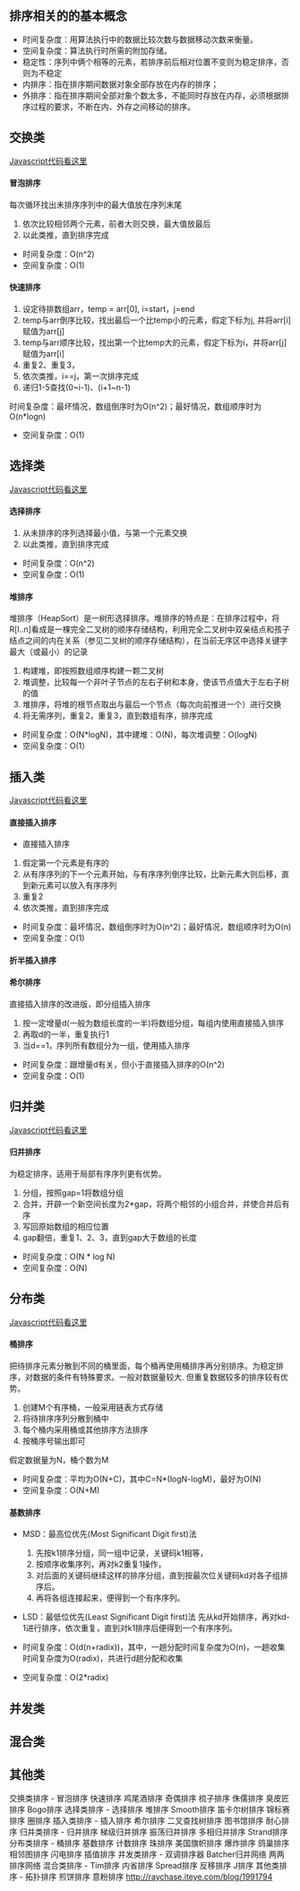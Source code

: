
## 排序相关的的基本概念

+ 时间复杂度：用算法执行中的数据比较次数与数据移动次数来衡量。
+ 空间复杂度：算法执行时所需的附加存储。
+ 稳定性：序列中俩个相等的元素，若排序前后相对位置不变则为稳定排序，否则为不稳定
+ 内排序：指在排序期间数据对象全部存放在内存的排序；
+ 外排序：指在排序期间全部对象个数太多，不能同时存放在内存，必须根据排序过程的要求，不断在内、外存之间移动的排序。

## 交换类

[Javascript代码看这里](../code/sorts/sort_exchange.js)

#### 冒泡排序

每次循环找出未排序序列中的最大值放在序列末尾

1. 依次比较相邻两个元素，前者大则交换，最大值放最后
2. 以此类推，直到排序完成

+ 时间复杂度：O(n^2)
+ 空间复杂度：O(1)

#### 快速排序

1. 设定待排数组arr，temp = arr[0], i=start，j=end
2. temp与arr倒序比较，找出最后一个比temp小的元素，假定下标为j, 并将arr[i]赋值为arr[j]
3. temp与arr顺序比较，找出第一个比temp大的元素，假定下标为i，并将arr[j]赋值为arr[i]
4. 重复2、重复3，
5. 依次类推，i==j，第一次排序完成
6. 递归1-5查找(0~i-1)、(i+1~n-1)

时间复杂度：最坏情况，数组倒序时为O(n^2)；最好情况，数组顺序时为O(n*logn)
+ 空间复杂度：O(1)

## 选择类

[Javascript代码看这里](../code/sorts/sort_select.js)

#### 选择排序

1. 从未排序的序列选择最小值，与第一个元素交换
2. 以此类推，直到排序完成

+ 时间复杂度：O(n^2)
+ 空间复杂度：O(1)

#### 堆排序

堆排序（HeapSort）是一树形选择排序。堆排序的特点是：在排序过程中，将R[l..n]看成是一棵完全二叉树的顺序存储结构，利用完全二叉树中双亲结点和孩子结点之间的内在关系（参见二叉树的顺序存储结构），在当前无序区中选择关键字最大（或最小）的记录

1. 构建堆，即按照数组顺序构建一颗二叉树
2. 堆调整，比较每一个非叶子节点的左右子树和本身，使该节点值大于左右子树的值
3. 堆排序，将堆的根节点取出与最后一个节点（每次向前推进一个）进行交换
4. 将无需序列，重复2，重复3，直到数组有序，排序完成

+ 时间复杂度：O(N*logN)，其中建堆：O(N)，每次堆调整：O(logN)
+ 空间复杂度：O(1）

## 插入类

[Javascript代码看这里](../code/sorts/sort_insert.js)

#### 直接插入排序

+ 直接插入排序 

1. 假定第一个元素是有序的
2. 从有序序列的下一个元素开始，与有序序列倒序比较，比新元素大则后移，直到新元素可以放入有序序列
3. 重复2
4. 依次类推，直到排序完成

+ 时间复杂度：最坏情况，数组倒序时为O(n^2)；最好情况，数组顺序时为O(n)
+ 空间复杂度：O(1)

#### 折半插入排序


#### 希尔排序
直接插入排序的改进版，即分组插入排序

1. 按一定增量d(一般为数组长度的一半)将数组分组，每组内使用直接插入排序
2. 再取d的一半，重复执行1
3. 当d==1，序列所有数组分为一组，使用插入排序

+ 时间复杂度：跟增量d有关，但小于直接插入排序的O(n^2)
+ 空间复杂度：O(1)

## 归并类

[Javascript代码看这里](../code/sorts/sort_merge.js)

#### 归并排序

为稳定排序，适用于局部有序序列更有优势。

1. 分组，按照gap=1将数组分组
2. 合并，开辟一个新空间长度为2*gap，将两个相邻的小组合并，并使合并后有序
3. 写回原始数组的相应位置
4. gap翻倍，重复1、2、3，直到gap大于数组的长度

+ 时间复杂度：O(N * log N) 
+ 空间复杂度：O(N)

## 分布类

[Javascript代码看这里](../code/sorts/sort_distribute.js)

#### 桶排序

把待排序元素分散到不同的桶里面，每个桶再使用桶排序再分别排序。为稳定排序，对数据的条件有特殊要求。一般对数据量较大. 但重复数据较多的排序较有优势。

1. 创建M个有序桶，一般采用链表方式存储
2. 将待排序序列分散到桶中
3. 每个桶内采用桶或其他排序方法排序
4. 按桶序号输出即可

假定数据量为N，桶个数为M
+ 时间复杂度：平均为O(N+C)，其中C=N*(logN-logM)，最好为O(N)
+ 空间复杂度：O(N+M)

#### 基数排序

+ MSD：最高位优先(Most Significant Digit first)法
    1. 先按k1排序分组，同一组中记录，关键码k1相等，
    2. 按顺序收集序列，再对k2重复1操作，
    3. 对后面的关键码继续这样的排序分组，直到按最次位关键码kd对各子组排序后。
    4. 再将各组连接起来，便得到一个有序序列。
+ LSD：最低位优先(Least Significant Digit first)法
    先从kd开始排序，再对kd-1进行排序，依次重复，直到对k1排序后便得到一个有序序列。

+ 时间复杂度：O(d(n+radix))，其中，一趟分配时间复杂度为O(n)，一趟收集时间复杂度为O(radix)，共进行d趟分配和收集
+ 空间复杂度：O(2*radix)

## 并发类

## 混合类

## 其他类


交换类排序 - 冒泡排序 快速排序 鸡尾酒排序 奇偶排序 梳子排序 侏儒排序 臭皮匠排序 Bogo排序
选择类排序 - 选择排序 堆排序 Smooth排序 笛卡尔树排序 锦标赛排序 圈排序
插入类排序 - 插入排序 希尔排序 二叉查找树排序 图书馆排序 耐心排序
归并类排序 - 归并排序 梯级归并排序 振荡归并排序 多相归并排序 Strand排序
分布类排序 - 桶排序 基数排序 计数排序 珠排序 美国旗帜排序 爆炸排序 鸽巢排序 相邻图排序 闪电排序 插值排序
并发类排序 - 双调排序器 Batcher归并网络 两两排序网络
混合类排序 - Tim排序 内省排序 Spread排序 反移排序 J排序
其他类排序 - 拓扑排序 煎饼排序 意粉排序
http://raychase.iteye.com/blog/1991794
